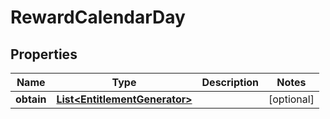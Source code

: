 

# RewardCalendarDay


## Properties

| Name | Type | Description | Notes |
|------------ | ------------- | ------------- | -------------|
|**obtain** | [**List&lt;EntitlementGenerator&gt;**](EntitlementGenerator.md) |  |  [optional] |



